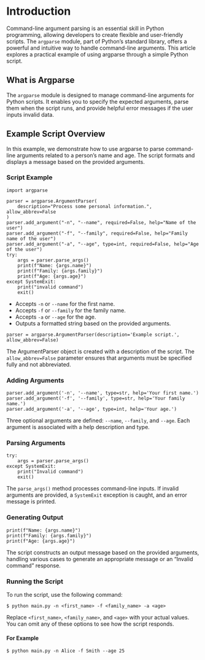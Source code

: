 # Introduction
Command-line argument parsing is an essential skill in Python programming, allowing developers to create flexible and user-friendly scripts. The `argparse` module, part of Python’s standard library, offers a powerful and intuitive way to handle command-line arguments. This article explores a practical example of using argparse through a simple Python script.

## What is Argparse
The `argparse` module is designed to manage command-line arguments for Python scripts. It enables you to specify the expected arguments, parse them when the script runs, and provide helpful error messages if the user inputs invalid data.

## Example Script Overview
In this example, we demonstrate how to use argparse to parse command-line arguments related to a person’s name and age. The script formats and displays a message based on the provided arguments.

### Script Example

```
import argparse

parser = argparse.ArgumentParser(
    description="Process some personal information.", allow_abbrev=False
)
parser.add_argument("-n", "--name", required=False, help="Name of the user")
parser.add_argument("-f", "--family", required=False, help="Family name of the user")
parser.add_argument("-a", "--age", type=int, required=False, help="Age of the user")
try:
    args = parser.parse_args()
    print(f"Name: {args.name}")
    print(f"Family: {args.family}")
    print(f"Age: {args.age}")
except SystemExit:
    print("invalid command")
    exit()

```

* Accepts `-n` or `--name` for the first name.
* Accepts `-f` or `--family` for the family name.
* Accepts `-a` or `--age` for the age.
* Outputs a formatted string based on the provided arguments.
```
parser = argparse.ArgumentParser(description='Example script.', allow_abbrev=False)
```
The ArgumentParser object is created with a description of the script. The `allow_abbrev=False` parameter ensures that arguments must be specified fully and not abbreviated.

### Adding Arguments
```
parser.add_argument('-n', '--name', type=str, help='Your first name.')
parser.add_argument('-f', '--family', type=str, help='Your family name.')
parser.add_argument('-a', '--age', type=int, help='Your age.')
```
Three optional arguments are defined: `--name`, `--family`, and `--age`. Each argument is associated with a help description and type.

### Parsing Arguments
```
try:
    args = parser.parse_args()
except SystemExit:
    print("Invalid command")
    exit()
```

The `parse_args()` method processes command-line inputs. If invalid arguments are provided, a `SystemExit` exception is caught, and an error message is printed.

### Generating Output
```
print(f"Name: {args.name}")
print(f"Family: {args.family}")
print(f"Age: {args.age}")
```
The script constructs an output message based on the provided arguments, handling various cases to generate an appropriate message or an “Invalid command” response.

### Running the Script
To run the script, use the following command:

```
$ python main.py -n <first_name> -f <family_name> -a <age>
```

Replace `<first_name>`, `<family_name>`, and `<age>` with your actual values. You can omit any of these options to see how the script responds.
#### For Example
```
$ python main.py -n Alice -f Smith --age 25
```